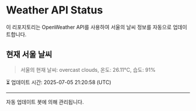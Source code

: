 
# Weather API Status

이 리포지토리는 OpenWeather API를 사용하여 서울의 날씨 정보를 자동으로 업데이트합니다.

## 현재 서울 날씨
> 서울의 현재 날씨: overcast clouds, 온도: 26.11°C, 습도: 91%

⏳ 업데이트 시간: 2025-07-05 21:20:58 (UTC)

---
자동 업데이트 봇에 의해 관리됩니다.
